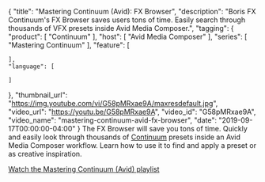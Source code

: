 {
  "title": "Mastering Continuum (Avid): FX Browser",
  "description": "Boris FX Continuum's FX Browser saves users tons of time. Easily search through thousands of VFX presets inside Avid Media Composer.",
  "tagging": {
    "product": [
      "Continuum"
    ],
    "host": [
      "Avid Media Composer"
    ],
    "series": [
      "Mastering Continuum"
    ],
    "feature": [

    ],
    "language": [

    ]
  },
  "thumbnail_url": "https://img.youtube.com/vi/G58pMRxae9A/maxresdefault.jpg",
  "video_url": "https://youtu.be/G58pMRxae9A",
  "video_id": "G58pMRxae9A",
  "video_name": "mastering-continuum-avid-fx-browser",
  "date": "2019-09-17T00:00:00-04:00"
}
The FX Browser will save you tons of time. Quickly and easily look through thousands of [Continuum](https://borisfx.com/products/continuum/) presets inside an Avid Media Composer workflow. Learn how to use it to find and apply a preset or as creative inspiration.

[Watch the Mastering Continuum (Avid) playlist](https://borisfx.com/videos/?tags=category:Mastering%20Continuum,host:Avid%20Media%20Composer&search= "Boris FX Mastering Continuum Avid")
